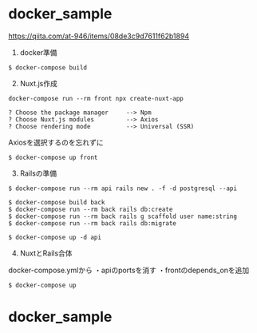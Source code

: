 # docker_sample

https://qiita.com/at-946/items/08de3c9d7611f62b1894

1. docker準備
```
$ docker-compose build
```

2. Nuxt.js作成
```
docker-compose run --rm front npx create-nuxt-app

? Choose the package manager     --> Npm
? Choose Nuxt.js modules         --> Axios
? Choose rendering mode          --> Universal (SSR)
```
Axiosを選択するのを忘れずに
```
$ docker-compose up front
```

3. Railsの準備

```
$ docker-compose run --rm api rails new . -f -d postgresql --api
```

```
$ docker-compose build back
$ docker-compose run --rm back rails db:create
$ docker-compose run --rm back rails g scaffold user name:string
$ docker-compose run --rm back rails db:migrate
```

```
$ docker-compose up -d api
```

4. NuxtとRails合体

docker-compose.ymlから
・apiのportsを消す
・frontのdepends_onを追加

```
$ docker-compose up
```

# docker_sample
